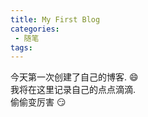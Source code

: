 ```yaml
---
title: My First Blog
categories:
 - 随笔
tags:
---
```


今天第一次创建了自己的博客. :smile:  
我将在这里记录自己的点点滴滴.   
偷偷变厉害 :smirk: